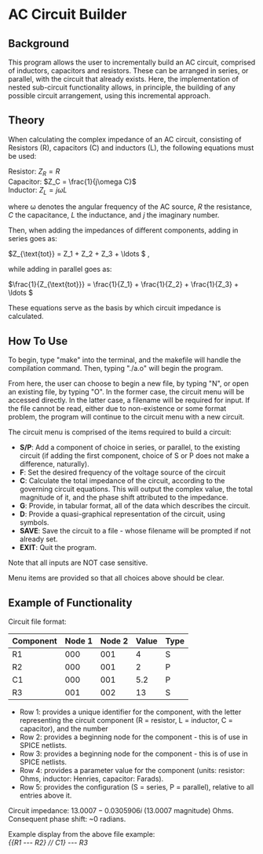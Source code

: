 # AC Circuit Builder 

## Background

This program allows the user to incrementally build an AC circuit, comprised of inductors, capacitors and resistors. These can be arranged in series, or parallel, with the circuit that already exists. Here, the implementation of nested sub-circuit functionality allows, in principle, the building of any possible circuit arrangement, using this incremental approach.

## Theory

When calculating the complex impedance of an AC circuit, consisting of Resistors (R), capacitors (C) and inductors (L), the following equations must be used: 

Resistor: $Z_R = R$ \
Capacitor: $Z_C = \frac{1}{j\omega C}$ \
Inductor: $Z_L = j\omega L$

where ω denotes the angular frequency of the AC source, $R$ the resistance, $C$ the capacitance, $L$ the inductance, and $j$ the imaginary number. 

Then, when adding the impedances of different components, adding in series goes as:

$Z_{\text{tot}} = Z_1 + Z_2 + Z_3 + \ldots $ ,

while adding in parallel goes as: 

$\frac{1}{Z_{\text{tot}}} = \frac{1}{Z_1} + \frac{1}{Z_2} + \frac{1}{Z_3} + \ldots $

These equations serve as the basis by which circuit impedance is calculated. 


## How To Use

To begin, type "make" into the terminal, and the makefile will handle the compilation command. Then, typing "./a.o" will begin the program.

From here, the user can choose to begin a new file, by typing "N", or open an existing file, by typing "O". 
In the former case, the circuit menu will be accessed directly.
In the latter case, a filename will be required for input. If the file cannot be read, either due to non-existence or some format problem, the program will continue to the circuit menu with a new circuit. 

The circuit menu is comprised of the items required to build a circuit:
- __S/P__: Add a component of choice in series, or parallel, to the existing circuit (if adding the first component, choice of S or P does not make a difference, naturally).
- __F__: Set the desired frequency of the voltage source of the circuit
- __C__: Calculate the total impedance of the circuit, according to the governing circuit equations. This will output the complex value, the total magnitude of it, and the phase shift attributed to the impedance.
- __G__: Provide, in tabular format, all of the data which describes the circuit.
- __D__: Provide a quasi-graphical representation of the circuit, using symbols.
- __SAVE__: Save the circuit to a file - whose filename will be prompted if not already set. 
- __EXIT__: Quit the program.

Note that all inputs are NOT case sensitive.

Menu items are provided so that all choices above should be clear.

## Example of Functionality

Circuit file format:

| Component | Node 1 | Node 2 | Value | Type |
|-----------|--------|--------|-------|------|
| R1        | 000    | 001    | 4     | S    |
| R2        | 000    | 001    | 2     | P    |
| C1        | 000    | 001    | 5.2   | P    |
| R3        | 001    | 002    | 13    | S    |

- Row 1: provides a unique identifier for the component, with the letter representing the circuit component (R = resistor, L = inductor, C = capacitor), and the number
- Row 2: provides a beginning node for the component - this is of use in SPICE netlists.
- Row 3: provides a beginning node for the component - this is of use in SPICE netlists.
- Row 4: provides a parameter value for the component (units: resistor: Ohms, inductor: Henries, capacitor: Farads).
- Row 5: provides the configuration (S = series, P = parallel), relative to all entries above it.

Circuit impedance: $13.0007 - 0.0305906i$ ($13.0007$ magnitude) Ohms. \
Consequent phase shift: ~0 radians.

Example display from the above file example: \
*{{R1 --- R2} // C1} --- R3*






